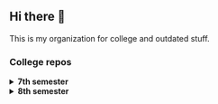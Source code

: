 ## Hi there 👋

This is my organization for college and outdated stuff.

### College repos

<!-- 
<details>
  <summary><b>1st semester</b></summary>
</details>
<details>
  <summary><b>2nd semester</b></summary>
</details>
<details>
  <summary><b>3rd semester</b></summary>
</details>
<details>
  <summary><b>4th semester</b></summary>
</details>
<details>
  <summary><b>5th semester</b></summary>
</details>
<details>
  <summary><b>6th semester</b></summary>
</details> -->
<details>
  <summary><b>7th semester</b></summary>

  - [G0005 - Advanced Algorithms](https://github.com/henrilhos-archives/G0005-Advanced-Algorithms)
  - [G0014 - Machine Learning](https://github.com/henrilhos-archives/G0014-Machine-Learning)
  - [Collaborative Learning Project - Song Recommendation]()
</details>
<details>
  <summary><b>8th semester</b></summary>
  
  - [G0033 - Data Science](https://github.com/henrilhos-archives/G0033-Data-Science)
</details>
